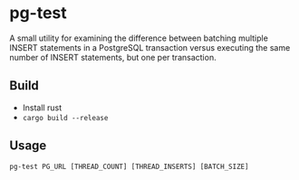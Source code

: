 # pg-test

A small utility for examining the difference between batching multiple INSERT
statements in a PostgreSQL transaction versus executing the same number of
INSERT statements, but one per transaction.

## Build

* Install rust
* `cargo build --release`

## Usage

```
pg-test PG_URL [THREAD_COUNT] [THREAD_INSERTS] [BATCH_SIZE]
```
